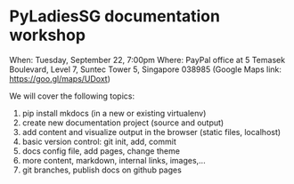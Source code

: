 # PyLadiesSG documentation workshop

When: Tuesday, September 22, 7:00pm
Where: PayPal office at 5 Temasek Boulevard, Level 7, Suntec Tower 5, Singapore 038985
(Google Maps link: https://goo.gl/maps/UDoxt)

We will cover the following topics:

1. pip install mkdocs (in a new or existing virtualenv)
2. create new documentation project (source and output)
3. add content and visualize output in the browser (static files, localhost)
4. basic version control: git init, add, commit
5. docs config file, add pages, change theme
6. more content, markdown, internal links, images,...
7. git branches, publish docs on github pages
